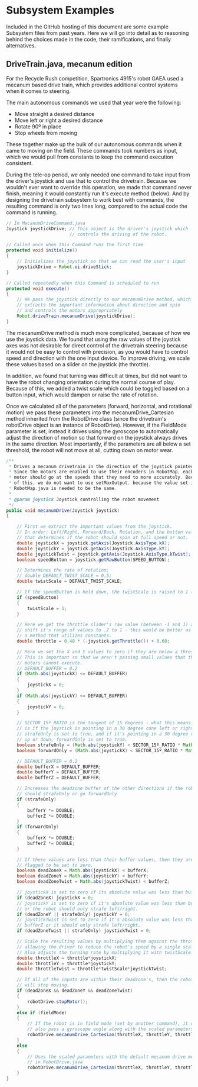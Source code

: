 # Subsystem Examples

Included in the GitHub hosting of this document are some example Subsystem
files from past years. Here we will go into detail as to reasoning behind
the choices made in the code, their ramifications, and finally alternatives.

## DriveTrain.java, mecanum edition

For the Recycle Rush competition, Spartronics 4915's robot GAEA used
a mecanum based drive train, which provides additional control systems
when it comes to steering.

The main autonomous commands we used that year were the following:
* Move straight a desired distance
* Move left or right a desired distance
* Rotate 90º in place
* Stop wheels from moving

These together make up the bulk of our autonomous commands when it came to
moving on the field. These commands took numbers as input, which we would
pull from constants to keep the command execution consistent.

During the tele-op period, we only needed one command to take input
from the driver's joystick and use that to control the drivetrain.
Because we wouldn't ever want to override this operation, we made that
command never finish, meaning it would constantly run it's execute method
(below). And by designing the drivetrain subsystem to work best with
commands, the resulting command is only two lines long, compared
to the actual code the command is running.

```java
// In MecanumDriveCommand.java
Joystick joystickDrive; // This object is the driver's joystick which
                        // controls the driving of the robot.

// Called once when this Command runs the first time
protected void initialize()
{
    // Initializes the joystick so that we can read the user's input
    joystickDrive = Robot.oi.driveStick;
}

// Called repeatedly when this Command is scheduled to run
protected void execute()
{
    // We pass the joystick directly to our mecanumDrive method, which
    // extracts the important information about direction and spin
    // and controls the motors appropriately
    Robot.driveTrain.mecanumDrive(joystickDrive);
}
```

The mecanumDrive method is much more complicated, because of how we
use the joystick data. We found that using the raw values of the
joystick axes was not desirable for direct control of
the drivetrain steering because it would not be easy to control with
precision, as you would have to control speed and direction with the
one input device. To improve driving, we scale these values based on
a slider on the joystick (the throttle).

In addition, we found that turning was difficult at times, but did not
want to have the robot changing orientation during the normal course of
play. Because of this, we added a twist scale which could be toggled
based on a button input, which would dampen or raise the rate of
rotation.

Once we calculated all of the parameters (forward, horizontal,
and rotational motion) we pass these parameters into the
mecanumDrive_Cartesian
method inherited from the RobotDrive class (since the drivetrain's
robotDrive object is an instance of RobotDrive). However, if the FieldMode
parameter is set, instead it drives using the gyroscope to automatically
adjust the direction of motion so that forward on the joystick always
drives in the same direction. Most importantly, if the parameters are
all below a set threshold, the robot will not move at all, cutting
down on motor wear.

```java
/**
 * Drives a mecanum drivetrain in the direction of the joystick pointed
 * Since the motors are enabled to use their encoders in RobotMap, each
 * motor should go at the speeds that they need to more accurately. Because
 * of this, we do not want to use setMaxOutput, because the value set in
 * RobotMap.java is needed to be the same.
 *
 * @param joystick Joystick controlling the robot movement
 */
public void mecanumDrive(Joystick joystick)
{

    // First we extract the important values from the joystick.
    // In order: Left/Right, Forward/Back, Rotation, and the button value
    // that determines if the robot should spin at full speed or not.
    double joystickX = joystick.getAxis(Joystick.AxisType.kX);
    double joystickY = joystick.getAxis(Joystick.AxisType.kY);
    double joystickTwist = joystick.getAxis(Joystick.AxisType.kTwist);
    boolean speedButton = joystick.getRawButton(SPEED_BUTTON);

    // Determines the rate of rotation;
    // double DEFAULT_TWIST_SCALE = 0.5;
    double twistScale = DEFAULT_TWIST_SCALE;

    // If the speedButton is held down, the twistScale is raised to 1 (full)
    if (speedButton)
    {
        twistScale = 1;
    }

    // Here we get the throttle slider's raw value (between -1 and 1) and
    // shift it's range of values to .2 to 1 - this would be better as
    // a method that utilizes constants.
    double throttle = 0.40 * (-joystick.getThrottle()) + 0.60;

    // Here we set the X and Y values to zero if they are below a threshold.
    // This is important so that we aren't passing small values that the
    // motors cannot execute.
    // DEFAULT_BUFFER = 0.2
    if (Math.abs(joystickX) <= DEFAULT_BUFFER)
    {
        joystickX = 0;
    }
    if (Math.abs(joystickY) <= DEFAULT_BUFFER)
    {
        joystickY = 0;
    }

    // SECTOR_15º_RATIO is the tangent of 15 degrees - what this means
    // is if the joystick is pointing in a 30 degree cone left or right,
    // strafeOnly is set to true, and if it's pointing in a 30 degree cone
    // up or down, forwardOnly is set to true.
    boolean strafeOnly = (Math.abs(joystickY) < SECTOR_15º_RATIO * Math.abs(joystickX));
    boolean forwardOnly = (Math.abs(joystickX) < SECTOR_15º_RATIO * Math.abs(joystickY));

    // DEFAULT_BUFFER = 0.2
    double bufferX = DEFAULT_BUFFER;
    double bufferY = DEFAULT_BUFFER;
    double bufferZ = DEFAULT_BUFFER;

    // Increases the deadzone buffer of the other directions if the robot
    // should strafeOnly or go forwardOnly
    if (strafeOnly)
    {
        bufferY *= DOUBLE;
        bufferZ *= DOUBLE;
    }
    if (forwardOnly)
    {
        bufferX *= DOUBLE;
        bufferZ *= DOUBLE;
    }

    // If these values are less than their buffer values, then they are
    // flagged to be set to zero.
    boolean deadZoneX = Math.abs(joystickX) < bufferX;
    boolean deadZoneY = Math.abs(joystickY) < bufferY;
    boolean deadZoneTwist = Math.abs(joystickTwist) < bufferZ;

    // joystickX is set to zero if its absolute value was less than bufferX
    if (deadZoneX) joystickX = 0;
    // joystickY is set to zero if it's absolute value was less than bufferY
    // or the robot should only strafe left/right.
    if (deadZoneY || strafeOnly) joystickY = 0;
    // joystickTwist is set to zero if it's absolute value was less than
    // bufferZ or it should only strafe left/right.
    if (deadZoneTwist || strafeOnly) joystickTwist = 0;

    // Scale the resulting values by multiplying them against the throttle,
    // allowing the driver to reduce the robot's speed by a single scalar.
    // Also adjusts the turning rate by multiplying it with twistScale.
    double throttleX = throttle*joystickX;
    double throttleY = throttle*joystickY;
    double throttleTwist = throttle*twistScale*joystickTwist;

    // If all of the inputs are within their deadzone's, then the robot
    // will stop moving.
    if (deadZoneX && deadZoneY && deadZoneTwist)
    {
        robotDrive.stopMotor();
    }
    else if (fieldMode)
    {
        // If the robot is in field mode (set by another command), it will
        // also pass a gyroscope angle along with the scaled parameters.
        robotDrive.mecanumDrive_Cartesian(throttleX, throttleY, throttleTwist, trackGyro());
    }
    else
    {
        // Uses the scaled parameters with the default mecanum drive method
        // in RobotDrive.java
        robotDrive.mecanumDrive_Cartesian(throttleX, throttleY, throttleTwist, 0);
    }
}
```
